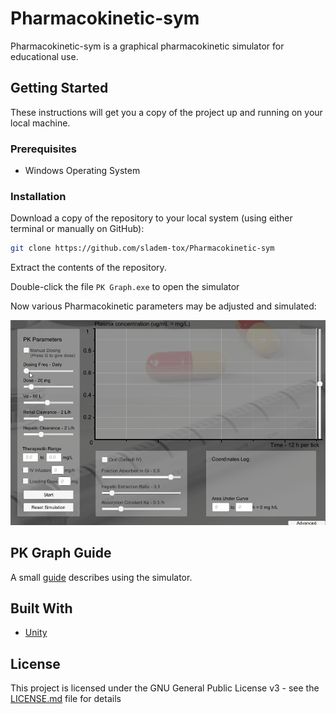 # Pharmacokinetic-sym

Pharmacokinetic-sym is a graphical pharmacokinetic simulator for educational use.

## Getting Started

These instructions will get you a copy of the project up and running on your local machine.

### Prerequisites

- Windows Operating System

### Installation

Download a copy of the repository to your local system (using either terminal or manually on GitHub):

```bash
git clone https://github.com/sladem-tox/Pharmacokinetic-sym
```

Extract the contents of the repository.

Double-click the file ```PK Graph.exe``` to open the simulator

Now various Pharmacokinetic parameters may be adjusted and simulated:

![example-gif](demo.gif)

## PK Graph Guide
A small [guide](PK%20Graph%20Guide.pdf) describes using the simulator.

## Built With

* [Unity](https://unity.com/)

## License

This project is licensed under the GNU General Public License v3 - see the [LICENSE.md](LICENSE.md) file for details
